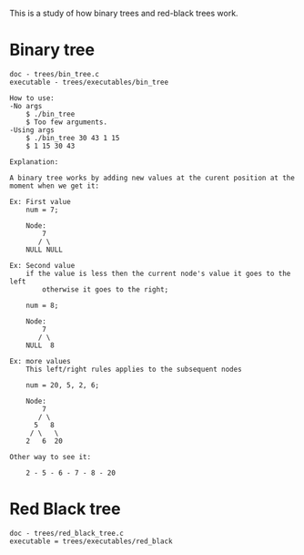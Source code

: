 This is a study of how binary trees and red-black trees work.

# Binary tree

	doc - trees/bin_tree.c
	executable - trees/executables/bin_tree

	How to use:
	-No args
		$ ./bin_tree
		$ Too few arguments.
	-Using args
		$ ./bin_tree 30 43 1 15
		$ 1 15 30 43 

	Explanation:

	A binary tree works by adding new values at the curent position at the moment when we get it:

	Ex: First value
		num = 7;

		Node:
			7
		   / \
		NULL NULL
		
	Ex: Second value
		if the value is less then the current node's value it goes to the left
			otherwise it goes to the right;
		
		num = 8;

		Node:
			7
		   / \
		NULL  8
	
	Ex: more values
		This left/right rules applies to the subsequent nodes
		
		num = 20, 5, 2, 6;

		Node:
			7
		   / \
		  5   8
		 / \   \
		2   6  20

	Other way to see it:

		2 - 5 - 6 - 7 - 8 - 20

# Red Black tree

	doc - trees/red_black_tree.c
	executable = trees/executables/red_black
